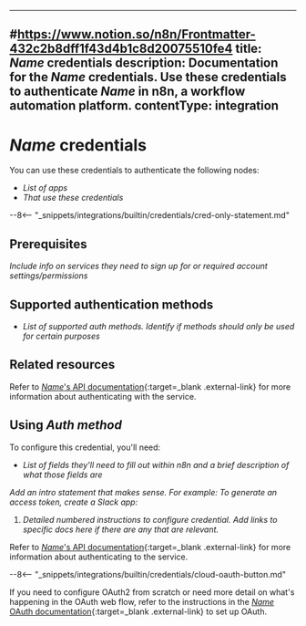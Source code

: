 <!--
# How to use this template

1. Make a new branch. If working on an internal ticket, include it at the start of the name. For example, DOC-123-feature-summary.
2. Create a new file, or find the file you want to edit, in integrations/builtin/credentials/. If creating a new file, the name should be the integration name.
3. Copy the template into the file (don't copy this comment).
4. Placeholder text is in _italic_ or between <>. Make sure to replace it!
5. Use the "Low" priority credential section unless you've been told otherwise. Refer to https://docs.google.com/spreadsheets/d/14YVtqhVnKH2d59LmldyqcK2OW3-2KgHYVaDSFx-8oeM/edit?gid=0#gid=0 for priority breakdown from July 2024.
6. Before publishing, delete any comments.

Use the style guide: https://github.com/n8n-io/n8n-docs/wiki
You can find more info on working with the docs project in the README: https://github.com/n8n-io/n8n-docs/blob/main/README.md
-->

<!--
Set the meta title and meta description in the frontmatter
-->

---
#https://www.notion.so/n8n/Frontmatter-432c2b8dff1f43d4b1c8d20075510fe4
title: _Name_ credentials
description: Documentation for the _Name_ credentials. Use these credentials to authenticate _Name_ in n8n, a workflow automation platform.
contentType: integration
---

<!-- 
The title should be the name of the integration.
Match the brand name exactly. For example, GitHub NOT Github
-->
# _Name_ credentials

You can use these credentials to authenticate the following nodes:

* _List of apps_
* _That use these credentials_

<!--if this is a credential-only node, use this snippet instead-->
--8<-- "_snippets/integrations/builtin/credentials/cred-only-statement.md"

## Prerequisites

_Include info on services they need to sign up for or required account settings/permissions_

## Supported authentication methods

* _List of supported auth methods. Identify if methods should only be used for certain purposes_

## Related resources

<!-- add a link to the service's documentation. This should usually go directly to the API credential docs. Amend the link text if necessary. -->
Refer to [_Name_'s API documentation](){:target=_blank .external-link} for more information about authenticating with the service.


<!-- If this is a credential-only node, add a link to the node page on n8n's website. For example: https://n8n.io/integrations/gmail/ 
This is a credential-only node. Refer to [Custom API operations](/integrations/custom-operations/) to learn more. View [example workflows and related content](https://n8n.io/integrations/_Name_/){:target=_blank .external-link} on n8n's website. -->


## Using _Auth method_

To configure this credential, you'll need:

- _List of fields they'll need to fill out within n8n and a brief description of what those fields are_

<!-- For "Medium," "High," or "Critical" credentials, use this section. For "Low" credentials, delete it. -->
_Add an intro statement that makes sense. For example: To generate an access token, create a Slack app:_

1. _Detailed numbered instructions to configure credential. Add links to specific docs here if there are any that are relevant._

<!-- For all credentials, include a link to the service's documentation on this type of authentication. This usually goes directly to API credentials, OAuth, etc.
Amend the link/sentence text as necessary. -->
Refer to [_Name_'s API documentation](){:target=_blank .external-link} for more information about authenticating to the service.

<!-- IF OAUTH FOR CLOUD-HOSTED DOESN'T REQUIRE ANY SETUP, use the section below. Otherwise omit -->
--8<-- "_snippets/integrations/builtin/credentials/cloud-oauth-button.md"

If you need to configure OAuth2 from scratch or need more detail on what's happening in the OAuth web flow, refer to the instructions in the [_Name_ OAuth documentation](){:target=_blank .external-link} to set up OAuth.

<!-- 
Add any other sections here. 
You should include: quirks, pain points, complex topics that trip people up
-->
